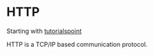 # HTTP

Starting with [tutorialspoint](http://www.tutorialspoint.com/http/)

HTTP is a TCP/IP based communication protocol.
